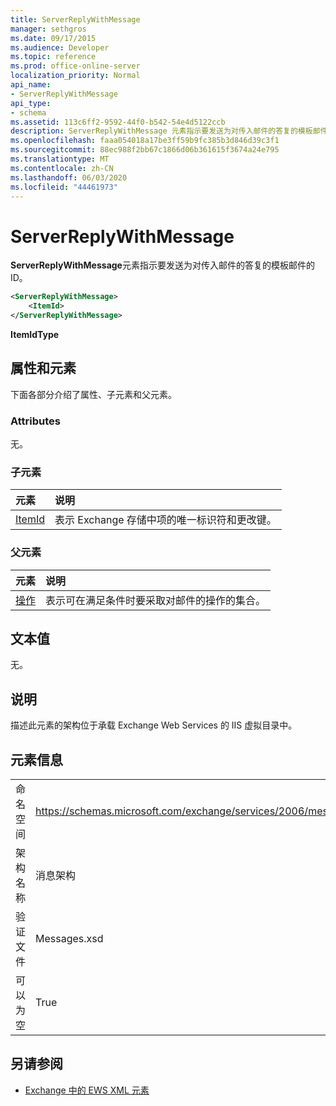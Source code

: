 ```yaml
---
title: ServerReplyWithMessage
manager: sethgros
ms.date: 09/17/2015
ms.audience: Developer
ms.topic: reference
ms.prod: office-online-server
localization_priority: Normal
api_name:
- ServerReplyWithMessage
api_type:
- schema
ms.assetid: 113c6ff2-9592-44f0-b542-54e4d5122ccb
description: ServerReplyWithMessage 元素指示要发送为对传入邮件的答复的模板邮件的 ID。
ms.openlocfilehash: faaa054018a17be3ff59b9fc385b3d846d39c3f1
ms.sourcegitcommit: 88ec988f2bb67c1866d06b361615f3674a24e795
ms.translationtype: MT
ms.contentlocale: zh-CN
ms.lasthandoff: 06/03/2020
ms.locfileid: "44461973"
---
```

# <a name="serverreplywithmessage"></a>ServerReplyWithMessage

**ServerReplyWithMessage**元素指示要发送为对传入邮件的答复的模板邮件的 ID。 
  
```XML
<ServerReplyWithMessage>
    <ItemId>
</ServerReplyWithMessage>
```

 **ItemIdType**
## <a name="attributes-and-elements"></a>属性和元素

下面各部分介绍了属性、子元素和父元素。
  
### <a name="attributes"></a>Attributes

无。
  
### <a name="child-elements"></a>子元素

|**元素**|**说明**|
|:-----|:-----|
|[ItemId](itemid.md) <br/> |表示 Exchange 存储中项的唯一标识符和更改键。  <br/> |
   
### <a name="parent-elements"></a>父元素

|**元素**|**说明**|
|:-----|:-----|
|[操作](actions.md) <br/> |表示可在满足条件时要采取对邮件的操作的集合。  <br/> |
   
## <a name="text-value"></a>文本值

无。
  
## <a name="remarks"></a>说明

描述此元素的架构位于承载 Exchange Web Services 的 IIS 虚拟目录中。
  
## <a name="element-information"></a>元素信息

|||
|:-----|:-----|
|命名空间  <br/> |https://schemas.microsoft.com/exchange/services/2006/messages  <br/> |
|架构名称  <br/> |消息架构  <br/> |
|验证文件  <br/> |Messages.xsd  <br/> |
|可以为空  <br/> |True  <br/> |
   
## <a name="see-also"></a>另请参阅



- [Exchange 中的 EWS XML 元素](ews-xml-elements-in-exchange.md)

